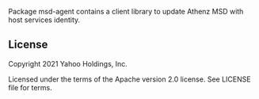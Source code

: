 Package msd-agent contains a client library to update Athenz MSD with host services identity.

## License

Copyright 2021 Yahoo Holdings, Inc.

Licensed under the terms of the Apache version 2.0 license. See LICENSE file for terms.

